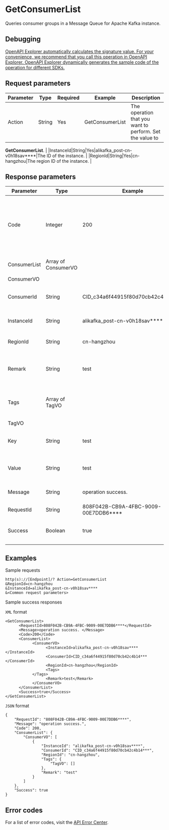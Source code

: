 # GetConsumerList

Queries consumer groups in a Message Queue for Apache Kafka instance.

## Debugging

[OpenAPI Explorer automatically calculates the signature value. For your convenience, we recommend that you call this operation in OpenAPI Explorer. OpenAPI Explorer dynamically generates the sample code of the operation for different SDKs.](https://api.aliyun.com/#product=alikafka&api=GetConsumerList&type=RPC&version=2019-09-16)

## Request parameters

|Parameter|Type|Required|Example|Description|
|---------|----|--------|-------|-----------|
|Action|String|Yes|GetConsumerList|The operation that you want to perform. Set the value to

 **GetConsumerList**. |
|InstanceId|String|Yes|alikafka\_post-cn-v0h18sav\*\*\*\*|The ID of the instance. |
|RegionId|String|Yes|cn-hangzhou|The region ID of the instance. |

## Response parameters

|Parameter|Type|Example|Description|
|---------|----|-------|-----------|
|Code|Integer|200|The response code. The HTTP 200 status code indicates that the request is successful. |
|ConsumerList|Array of ConsumerVO| |The list of consumer groups. |
|ConsumerVO| | | |
|ConsumerId|String|CID\_c34a6f44915f80d70cb42c4b14\*\*\*|The name of the consumer group. |
|InstanceId|String|alikafka\_post-cn-v0h18sav\*\*\*\*|The ID of the instance. |
|RegionId|String|cn-hangzhou|The region ID of the instance. |
|Remark|String|test|The description of the consumer group. |
|Tags|Array of TagVO| |The tags bound to the consumer group. |
|TagVO| | | |
|Key|String|test|The key of the resource tag. |
|Value|String|test|The value of the resource tag. |
|Message|String|operation success.|The response message. |
|RequestId|String|808F042B-CB9A-4FBC-9009-00E7DDB6\*\*\*\*|The ID of the request. |
|Success|Boolean|true|Indicates whether the request is successful. |

## Examples

Sample requests

```
http(s)://[Endpoint]/? Action=GetConsumerList
&RegionId=cn-hangzhou
&InstanceId=alikafka_post-cn-v0h18sav****
&<Common request parameters>
```

Sample success responses

`XML` format

```
<GetConsumerList>
      <RequestId>808F042B-CB9A-4FBC-9009-00E7DDB6****</RequestId>
      <Message>operation success. </Message>
      <Code>200</Code>
      <ConsumerList>
            <ConsumerVO>
                  <InstanceId>alikafka_post-cn-v0h18sav****</InstanceId>
                  <ConsumerId>CID_c34a6f44915f80d70cb42c4b14***</ConsumerId>
                  <RegionId>cn-hangzhou</RegionId>
                  <Tags>
            </Tags>
                  <Remark>test</Remark>
            </ConsumerVO>
      </ConsumerList>
      <Success>true</Success>
</GetConsumerList>
```

`JSON` format

```
{
    "RequestId": "808F042B-CB9A-4FBC-9009-00E7DDB6****",
    "Message": "operation success.",
    "Code": 200,
    "ConsumerList": {
        "ConsumerVO": [
            {
                "InstanceId": "alikafka_post-cn-v0h18sav****",
                "ConsumerId": "CID_c34a6f44915f80d70cb42c4b14***",
                "RegionId": "cn-hangzhou",
	            "Tags": {
	            	"TagVO": []
	            },
                "Remark": "test"
            }
        ]
    },
    "Success": true
}
```

## Error codes

For a list of error codes, visit the [API Error Center](https://error-center.alibabacloud.com/status/product/alikafka).

